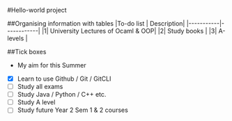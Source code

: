 #Hello-world project

##Organising information with tables
|To-do list | Description|
|-----------|------------|
|1| University Lectures of Ocaml & OOP|
|2| Study books |
|3| A-levels |

##Tick boxes
- My aim for this Summer
- [x] Learn to use Github / Git / GitCLI
- [ ] Study all exams
- [ ] Study Java / Python / C++ etc.
- [ ] Study A level
- [ ] Study future Year 2 Sem 1 & 2 courses

<!------- Time to work hard in order to protect my sister / dad / mom ------->
